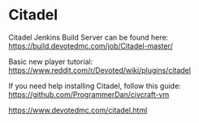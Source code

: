# Citadel

Citadel Jenkins Build Server can be found here: https://build.devotedmc.com/job/Citadel-master/

Basic new player tutorial: https://www.reddit.com/r/Devoted/wiki/plugins/citadel

If you need help installing Citadel, follow this guide: https://github.com/ProgrammerDan/civcraft-vm

https://www.devotedmc.com/citadel.html
